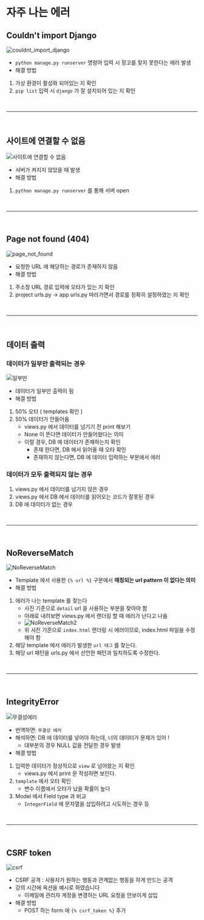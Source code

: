 # 자주 나는 에러

## Couldn't import Django
![couldnt_import_django](./images/couldnt_import_django.PNG)
- `python manage.py runserver` 명령어 입력 시 장고를 찾지 못한다는 에러 발생
- 해결 방법
1. 가상 환경이 활성화 되어있는 지 확인
2. `pip list` 입력 시 `django` 가 잘 설치되어 있는 지 확인

<br>
<hr>
<br>

## 사이트에 연결할 수 없음
![사이트에 연결할 수 없음](./images/%EC%82%AC%EC%9D%B4%ED%8A%B8%EC%97%90%EC%97%B0%EA%B2%B0%ED%95%A0%EC%88%98%EC%97%86%EC%9D%8C.PNG)
- 서버가 켜지지 않았을 때 발생
- 해결 방법
1. `python manage.py runserver` 를 통해 서버 open

<br>
<hr>
<br>

## Page not found (404)
![page_not_found](./images/404_Page_not_found.PNG)
- 요청한 URL 에 해당하는 경로가 존재하지 않음
- 해결 방법
1. 주소창 URL 경로 입력에 오타가 있는 지 확인
2. project urls.py -> app urls.py 따라가면서 경로를 정확히 설정하였는 지 확인

<br>
<hr>
<br>

## 데이터 출력

### 데이터가 일부만 출력되는 경우

![일부만](./images/%EC%9D%BC%EB%B6%80%EB%A7%8C.PNG)

- 데이터가 일부만 출력이 됨
- 해결 방법
1. 50% 오타 ( templates 확인 )
2. 50% 데이터가 안들어옴
    - views.py 에서 데이터를 넘기기 전 print 해보기
    - None 이 뜬다면 데이터가 안들어왔다는 의미
    - 이럴 경우, DB 에 데이터가 존재하는지 확인
        - 존재 한다면, DB 에서 읽어올 때 오타 확인
        - 존재하지 않는다면, DB 에 데이터 입력하는 부분에서 에러

### 데이터가 모두 출력되지 않는 경우

1. views.py 에서 데이터를 넘기지 않은 경우
2. views.py 에서 DB 에서 데이터를 읽어오는 코드가 잘못된 경우
3. DB 에 데이터가 없는 경우

<br>
<hr>
<br>

## NoReverseMatch

![NoReverseMatch](./images/NoReverseMatch.PNG)

- Template 에서 사용한 `{% url %}` 구문에서 __매칭되는 url pattern 이 없다는 의미__
- 해결 방법
1. 에러가 나는 template 를 찾는다
    - 사진 기준으로 `detail` url 을 사용하는 부분을 찾아야 함 
    - 아래로 내려보면 views.py 에서 랜더링 할 때 에러가 난다고 나옴
    - ![NoReverseMatch2](./images/noreversematch2.PNG)
    - 위 사진 기준으로 `index.html` 랜더링 시 에러이므로, index.html 파일을 수정해야 함
2. 해당 template 에서 에러가 발생한 `url 태그` 를 찾는다.
3. 해당 url 패턴을 urls.py 에서 선언한 패턴과 일치하도록 수정한다.

<br>
<hr>
<br>

## IntegrityError

![무결성에러](./images/IntegrityError.PNG)

- 번역하면: `무결성 에러`
- 해석하면: DB 에 데이터를 넣어야 하는데, 너의 데이터가 문제가 있어 !
    - 대부분의 경우 NULL 값을 전달한 경우 발생
- 해결 방법
1. 입력한 데이터가 정상적으로 `view` 로 넘어왔는 지 확인
    - views.py 에서 print 문 작성하면 보인다.
2. `template` 에서 오타 확인
    - 변수 이름에서 오타가 났을 확률이 높다
3. Model 에서 Field type 과 비교
    - `IntegerField` 에 문자열을 삽입하려고 시도하는 경우 등

<br>
<hr>
<br>

## CSRF token

![csrf](./images/csrf.PNG)

- CSRF 공격 : 사용자가 원하는 행동과 관계없는 행동을 하게 만드는 공격
- 강의 시간에 옥션을 예시로 하였습니다
    - 이메일에 관리자 계정을 변경하는 URL 요청을 안보이게 삽입
- 해결 방법
    - POST 하는 form 에 `{% csrf_token %}` 추가


